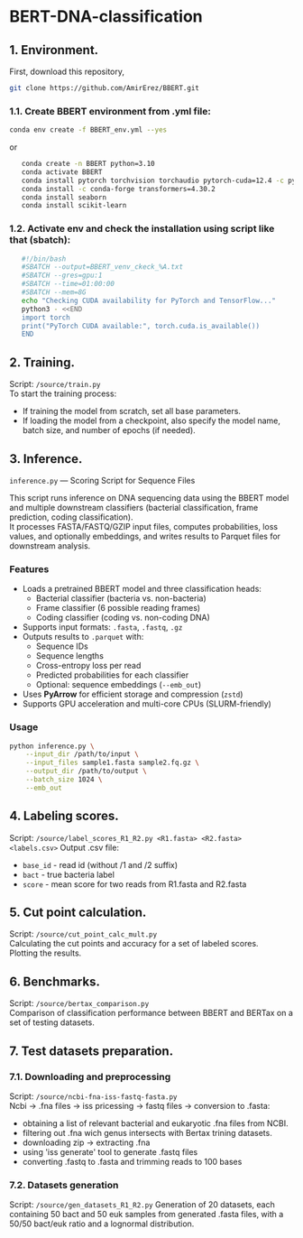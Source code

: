 ﻿# BERT-DNA-classification
## 1. Environment.  
First, download this repository,
```bash
git clone https://github.com/AmirErez/BBERT.git
```
### 1.1.  Create BBERT environment from .yml file:
```bash
conda env create -f BBERT_env.yml --yes  
```
or  
```bash
   conda create -n BBERT python=3.10  
   conda activate BBERT  
   conda install pytorch torchvision torchaudio pytorch-cuda=12.4 -c pytorch -c nvidia  
   conda install -c conda-forge transformers=4.30.2  
   conda install seaborn  
   conda install scikit-learn  
```
### 1.2.  Activate env and check the installation using script like that (sbatch):  

```bash  
   #!/bin/bash  
   #SBATCH --output=BBERT_venv_ckeck_%A.txt  
   #SBATCH --gres=gpu:1  
   #SBATCH --time=01:00:00  
   #SBATCH --mem=8G  
   echo "Checking CUDA availability for PyTorch and TensorFlow..."  
   python3 - <<END  
   import torch  
   print("PyTorch CUDA available:", torch.cuda.is_available())  
   END  
```

## 2. Training.  
Script:  `/source/train.py`  
To start the training process:  
- If training the model from scratch, set all base parameters.  
- If loading the model from a checkpoint, also specify the model name, batch size, and number of epochs (if needed).  

## 3. Inference.
 `inference.py` — Scoring Script for Sequence Files

This script runs inference on DNA sequencing data using the BBERT model and multiple downstream classifiers (bacterial classification, frame prediction, coding classification).  
It processes FASTA/FASTQ/GZIP input files, computes probabilities, loss values, and optionally embeddings, and writes results to Parquet files for downstream analysis.

### Features
- Loads a pretrained BBERT model and three classification heads:
  - Bacterial classifier (bacteria vs. non-bacteria)
  - Frame classifier (6 possible reading frames)
  - Coding classifier (coding vs. non-coding DNA)
- Supports input formats: `.fasta`, `.fastq`, `.gz`
- Outputs results to `.parquet` with:
  - Sequence IDs
  - Sequence lengths
  - Cross-entropy loss per read
  - Predicted probabilities for each classifier
  - Optional: sequence embeddings (`--emb_out`)
- Uses **PyArrow** for efficient storage and compression (`zstd`)
- Supports GPU acceleration and multi-core CPUs (SLURM-friendly)

### Usage
```bash
python inference.py \
    --input_dir /path/to/input \
    --input_files sample1.fasta sample2.fq.gz \
    --output_dir /path/to/output \
    --batch_size 1024 \
    --emb_out
```

## 4. Labeling scores.  
Script:  `/source/label_scores_R1_R2.py <R1.fasta> <R2.fasta> <labels.csv>`
Output  .csv file:  
- `base_id`   - read id (without /1 and /2 suffix)  
- `bact`      - true bacteria label  
- `score`     - mean score for two reads from R1.fasta and R2.fasta  

## 5. Cut point calculation.  
Script:  `/source/cut_point_calc_mult.py`  
Calculating the cut points and accuracy for a set of labeled scores.  
Plotting the results.  

## 6. Benchmarks.  
Script:  `/source/bertax_comparison.py`  
Comparison of classification performance between BBERT and BERTax on a set of testing datasets.  

## 7. Test datasets preparation.
### 7.1. Downloading and preprocessing
Script: `/source/ncbi-fna-iss-fastq-fasta.py`  
Ncbi -> .fna files -> iss pricessing -> fastq files -> conversion to .fasta:  
- obtaining a list of relevant bacterial and eukaryotic .fna files from NCBI.  
- filtering out .fna wich genus intersects with Bertax trining datasets.  
- downloading zip -> extracting .fna  
- using 'iss generate' tool to generate .fastq files  
- converting .fastq to .fasta and trimming reads to 100 bases
  
### 7.2. Datasets generation
Script:  `/source/gen_datasets_R1_R2.py`
Generation of 20 datasets, each containing 50 bact and 50 euk samples from generated .fasta files, with a 50/50 bact/euk ratio and a lognormal distribution.  
